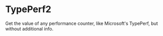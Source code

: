 # TypePerf2
Get the value of any performance counter, like Microsoft's TypePerf, but without additional info.
